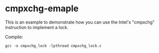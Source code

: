# cmpxchg-emaple
This is an example to demonstrate how you can use the Intel's "cmpxchg" instruction to implement a lock.

Compile:

    gcc -o cmpxchg_lock -lpthread cmpxchg_lock.c 
